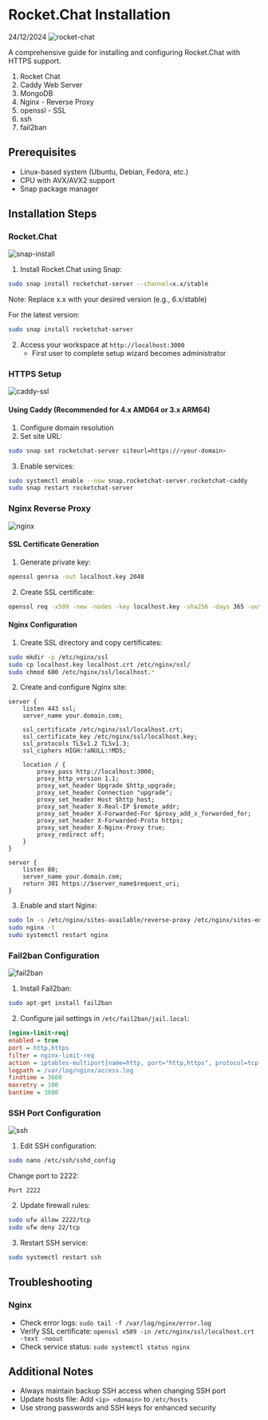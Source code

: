 # Rocket.Chat Installation
24/12/2024
<img src="/img/rocket.jpg" alt="rocket-chat" />

A comprehensive guide for installing and configuring Rocket.Chat with HTTPS support.
1. Rocket Chat
2. Caddy Web Server
3. MongoDB
4. Nginx - Reverse Proxy
5. openssl - SSL
6. ssh
7. fail2ban
## Prerequisites

- Linux-based system (Ubuntu, Debian, Fedora, etc.)
- CPU with AVX/AVX2 support
- Snap package manager

## Installation Steps

### Rocket.Chat

<img src="/img/snaps.jpg" alt="snap-install" />

1. Install Rocket.Chat using Snap:
```bash
sudo snap install rocketchat-server --channel=x.x/stable
```
Note: Replace x.x with your desired version (e.g., 6.x/stable)

For the latest version:
```bash
sudo snap install rocketchat-server
```

2. Access your workspace at `http://localhost:3000`
   - First user to complete setup wizard becomes administrator

### HTTPS Setup

<img src="/img/caddy.jpg" alt="caddy-ssl" />

#### Using Caddy (Recommended for 4.x AMD64 or 3.x ARM64)

1. Configure domain resolution
2. Set site URL:
```bash
sudo snap set rocketchat-server siteurl=https://<your-domain>
```
3. Enable services:
```bash
sudo systemctl enable --now snap.rocketchat-server.rocketchat-caddy
sudo snap restart rocketchat-server
```

### Nginx Reverse Proxy

<img src="/img/nginx.jpg" alt="nginx" />

#### SSL Certificate Generation
1. Generate private key:
```bash
openssl genrsa -out localhost.key 2048
```

2. Create SSL certificate:
```bash
openssl req -x509 -new -nodes -key localhost.key -sha256 -days 365 -out localhost.crt
```

#### Nginx Configuration

1. Create SSL directory and copy certificates:
```bash
sudo mkdir -p /etc/nginx/ssl
sudo cp localhost.key localhost.crt /etc/nginx/ssl/
sudo chmod 600 /etc/nginx/ssl/localhost.*
```

2. Create and configure Nginx site:
```nginx
server {
    listen 443 ssl;
    server_name your.domain.com;

    ssl_certificate /etc/nginx/ssl/localhost.crt;
    ssl_certificate_key /etc/nginx/ssl/localhost.key;
    ssl_protocols TLSv1.2 TLSv1.3;
    ssl_ciphers HIGH:!aNULL:!MD5;

    location / {
        proxy_pass http://localhost:3000;
        proxy_http_version 1.1;
        proxy_set_header Upgrade $http_upgrade;
        proxy_set_header Connection "upgrade";
        proxy_set_header Host $http_host;
        proxy_set_header X-Real-IP $remote_addr;
        proxy_set_header X-Forwarded-For $proxy_add_x_forwarded_for;
        proxy_set_header X-Forwarded-Proto https;
        proxy_set_header X-Nginx-Proxy true;
        proxy_redirect off;
    }
}

server {
    listen 80;
    server_name your.domain.com;
    return 301 https://$server_name$request_uri;
}
```

3. Enable and start Nginx:
```bash
sudo ln -s /etc/nginx/sites-available/reverse-proxy /etc/nginx/sites-enabled/
sudo nginx -t
sudo systemctl restart nginx
```

### Fail2ban Configuration

<img src="/img/fail2ban.jpg" alt="fail2ban" />

1. Install Fail2ban:
```bash
sudo apt-get install fail2ban
```

2. Configure jail settings in `/etc/fail2ban/jail.local`:
```ini
[nginx-limit-req]
enabled = true
port = http,https
filter = nginx-limit-req
action = iptables-multiport[name=http, port="http,https", protocol=tcp, http-status=429]
logpath = /var/log/nginx/access.log
findtime = 3600
maxretry = 100
bantime = 3600
```

### SSH Port Configuration

<img src="/img/openssh.jpg" alt="ssh" />

1. Edit SSH configuration:
```bash
sudo nano /etc/ssh/sshd_config
```
Change port to 2222:
```plaintext
Port 2222
```

2. Update firewall rules:
```bash
sudo ufw allow 2222/tcp
sudo ufw deny 22/tcp
```

3. Restart SSH service:
```bash
sudo systemctl restart ssh
```

## Troubleshooting

### Nginx
- Check error logs: `sudo tail -f /var/log/nginx/error.log`
- Verify SSL certificate: `openssl x509 -in /etc/nginx/ssl/localhost.crt -text -noout`
- Check service status: `sudo systemctl status nginx`

## Additional Notes
- Always maintain backup SSH access when changing SSH port
- Update hosts file: Add `<ip> <domain>` to `/etc/hosts`
- Use strong passwords and SSH keys for enhanced security
